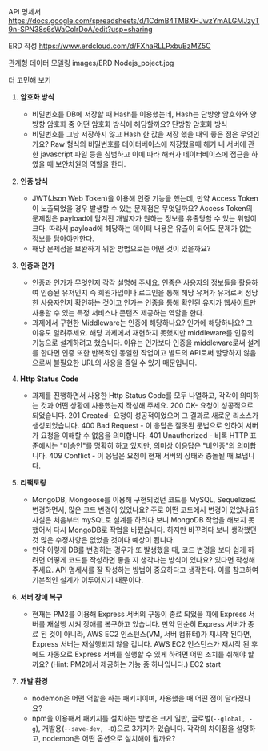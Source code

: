 API 명세서
https://docs.google.com/spreadsheets/d/1CdmB4TMBXHJwzYmALGMJzyT9n-SPN38s6sWaColrDoA/edit?usp=sharing

ERD 작성
https://www.erdcloud.com/d/FXhaRLLPxbuBzMZ5C

관계형 데이터 모델링
images/ERD Nodejs_poject.jpg

더 고민해 보기

1. **암호화 방식**
    - 비밀번호를 DB에 저장할 때 Hash를 이용했는데, Hash는 단방향 암호화와 양방향 암호화 중 어떤 암호화 방식에 해당할까요?
		단방향 암호화 방식
    - 비밀번호를 그냥 저장하지 않고 Hash 한 값을 저장 했을 때의 좋은 점은 무엇인가요?
		Raw 형식의 비밀번호를 데이터베이스에 저장했을때 해커 내 서버에 관한 javascript 파일 등을 침범하고 이에 따라 해커가 데이터베이스에 접근을 하였을 때 보안차원의 역할을 한다.
2. **인증 방식**
    - JWT(Json Web Token)을 이용해 인증 기능을 했는데, 만약 Access Token이 노출되었을 경우 발생할 수 있는 문제점은 무엇일까요?
		Access Token의 문제점은 payload에 담겨진 개발자가 원하는 정보를 유출당할 수 있는 위험이 크다. 따라서 payload에 해당하는 데이터 내용은 유출이 되어도 문제가 없는 정보를 담아야만한다.
    - 해당 문제점을 보완하기 위한 방법으로는 어떤 것이 있을까요?
3. **인증과 인가**
    - 인증과 인가가 무엇인지 각각 설명해 주세요.
		인증은 사용자의 정보들을 활용하여 인증된 유저인지 즉 회원가입이나 로그인을 통해 해당 유저가 유저로써 정당한 사용자인지 확인하는 것이고 인가는 인증을 통해 확인된 유저가 웹사이트만 사용할 수 있는 특정 서비스나 콘탠츠 제공하는 역할을 한다.
    - 과제에서 구현한 Middleware는 인증에 해당하나요? 인가에 해당하나요? 그 이유도 알려주세요.
		해당 과제에서 재현하지 못했지만 middleware를 인증의 기능으로 설계하려고 했습니다. 이유는 인가보다 인증을 middleware로써 설계를 한다면 인증 또한 반복적인 동일한 작업이고 별도의 API로써 할당하지 않음으로써 불필요한 URL의 사용을 줄일 수 있기 때문입니다.
4. **Http Status Code**
    - 과제를 진행하면서 사용한 Http Status Code를 모두 나열하고, 각각이 의미하는 것과 어떤 상황에 사용했는지 작성해 주세요.
		200 OK- 요청이 성공적으로 되었습니다.
		201 Created- 요청이 성공적이었으며 그 결과로 새로운 리소스가 생성되었습니다.
		400 Bad Request - 이 응답은 잘못된 문법으로 인하여 서버가 요청을 이해할 수 없음을 의미합니다.
		401 Unauthorized - 비록 HTTP 표준에서는 "미승인"를 명확히 하고 있지만, 의미상 이응답은 "비인증"의 의미합니다.
		409 Conflict - 이 응답은 요청이 현재 서버의 상태와 충돌될 때 보냅니다.

5. **리팩토링**
    - MongoDB, Mongoose를 이용해 구현되었던 코드를 MySQL, Sequelize로 변경하면서, 많은 코드 변경이 있었나요? 주로 어떤 코드에서 변경이 있었나요?
		사실은 처음부터 mySQL로 설계를 하려다 보니 MongoDB 작업을 해보지 못했어서 다시 MongoDB로 작업을 바꿨습니다. 하지만 바꾸려다 보니 생각했던 것 많은 수정사항은 없었을 것이다 예상이 됩니다.
    - 만약 이렇게 DB를 변경하는 경우가 또 발생했을 때, 코드 변경을 보다 쉽게 하려면 어떻게 코드를 작성하면 좋을 지 생각나는 방식이 있나요? 있다면 작성해 주세요.
		API 명세서를 잘 작성하는 방법이 중요하다고 생각한다. 이를 참고하여 기본적인 설계가 이루어지기 때문이다.
6. **서버 장애 복구**
    - 현재는 PM2를 이용해 Express 서버의 구동이 종료 되었을 때에 Express 서버를 재실행 시켜 장애를 복구하고 있습니다. 만약 단순히 Express 서버가 종료 된 것이 아니라, AWS EC2 인스턴스(VM, 서버 컴퓨터)가 재시작 된다면, Express 서버는 재실행되지 않을 겁니다. AWS EC2 인스턴스가 재시작 된 후에도 자동으로 Express 서버를 실행할 수 있게 하려면 어떤 조치를 취해야 할까요?
    (Hint: PM2에서 제공하는 기능 중 하나입니다.)
	EC2 start
7. **개발 환경**
    - nodemon은 어떤 역할을 하는 패키지이며, 사용했을 때 어떤 점이 달라졌나요?
    - npm을 이용해서 패키지를 설치하는 방법은 크게 일반, 글로벌(`--global, -g`), 개발용(`--save-dev, -D`)으로 3가지가 있습니다. 각각의 차이점을 설명하고, nodemon은 어떤 옵션으로 설치해야 될까요?

